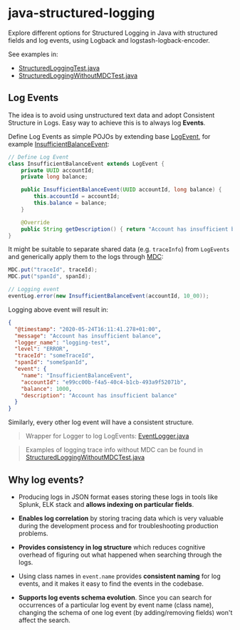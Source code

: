 # java-structured-logging

Explore different options for Structured Logging in Java with structured fields and log events, using Logback and logstash-logback-encoder.

See examples in:
 - [StructuredLoggingTest.java](/src/test/java/tech/nejckorasa/logging/StructuredLoggingTest.java)
 - [StructuredLoggingWithoutMDCTest.java](src/test/java/tech/nejckorasa/logging/StructuredLoggingWithoutMDCTest.java)

## Log Events

The idea is to avoid using unstructured text data and adopt Consistent Structure in Logs. Easy way to achieve this is to always log **Events**.

Define Log Events as simple POJOs by extending base [LogEvent](/src/main/java/tech/nejckorasa/logging/LogEvent.java), for example [InsufficientBalanceEvent](/src/main/java/tech/nejckorasa/logging/InsufficientBalanceEvent.java):

```java
// Define Log Event
class InsufficientBalanceEvent extends LogEvent {
    private UUID accountId;
    private long balance;

    public InsufficientBalanceEvent(UUID accountId, long balance) {
        this.accountId = accountId;
        this.balance = balance;
    }

    @Override
    public String getDescription() { return "Account has insufficient balance"; }
}
```
It might be suitable to separate shared data (e.g. `traceInfo`) from `LogEvents` and generically apply them to the logs through [MDC](http://www.slf4j.org/api/org/slf4j/MDC.html):

```java
MDC.put("traceId", traceId);
MDC.put("spanId", spanId);
```

```java
// Logging event
eventLog.error(new InsufficientBalanceEvent(accountId, 10_00));
```

Logging above event will result in:

```json
{
  "@timestamp": "2020-05-24T16:11:41.278+01:00",
  "message": "Account has insufficient balance",
  "logger_name": "logging-test",
  "level": "ERROR",
  "traceId": "someTraceId",
  "spanId": "someSpanId",
  "event": {
    "name": "InsufficientBalanceEvent",
    "accountId": "e99cc00b-f4a5-40c4-b1cb-493a9f52071b",
    "balance": 1000,
    "description": "Account has insufficient balance"
  }
}
```
Similarly, every other log event will have a consistent structure.

> Wrapper for Logger to log LogEvents: [EventLogger.java](src/main/java/tech/nejckorasa/logging/EventLogger.java)

> Examples of logging trace info without MDC can be found in [StructuredLoggingWithoutMDCTest.java](src/test/java/tech/nejckorasa/logging/StructuredLoggingWithoutMDCTest.java)


## Why log events?

- Producing logs in JSON format eases storing these logs in tools like Splunk, ELK stack and **allows indexing on particular fields**.

- **Enables log correlation** by storing tracing data which is very valuable during the development process and for troubleshooting production problems. 

- **Provides consistency in log structure** which reduces cognitive overhead of figuring out what happened when searching through the logs. 

- Using class names in `event.name` provides **consistent naming** for log events, and it makes it easy to find the events in the codebase.

- **Supports log events schema evolution**. Since you can search for occurrences of a particular log event by event name (class name), changing the schema of one log event (by adding/removing fields) won't affect the search.
